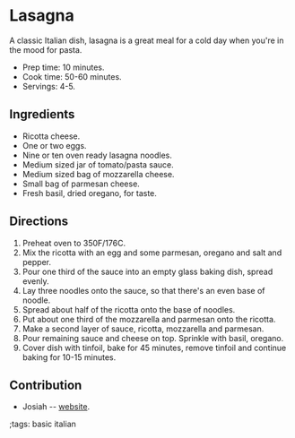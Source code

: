 # Lasagna

A classic Italian dish, lasagna is a great meal for a cold day when you're in
the mood for pasta. 

- Prep time: 10 minutes.
- Cook time: 50-60 minutes.
- Servings: 4-5.

## Ingredients

- Ricotta cheese. 
- One or two eggs.
- Nine or ten oven ready lasagna noodles.
- Medium sized jar of tomato/pasta sauce.
- Medium sized bag of mozzarella cheese.
- Small bag of parmesan cheese.  
- Fresh basil, dried oregano, for taste.

## Directions

1. Preheat oven to 350F/176C. 
2. Mix the ricotta with an egg and some parmesan, oregano and salt and pepper.
3. Pour one third of the sauce into an empty glass baking dish, spread evenly. 
4. Lay three noodles onto the sauce, so that there's an even base of noodle. 
5. Spread about half of the ricotta onto the base of noodles. 
6. Put about one third of the mozzarella and parmesan onto the ricotta. 
7. Make a second layer of sauce, ricotta, mozzarella and parmesan. 
8. Pour remaining sauce and cheese on top. Sprinkle with basil, oregano.
9. Cover dish with tinfoil, bake for 45 minutes, remove tinfoil and continue
   baking for 10-15 minutes.

## Contribution

- Josiah -- [website](https://himiko.cloud).

;tags: basic italian
